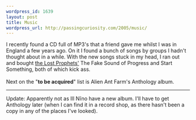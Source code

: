 ```yaml
--- 
wordpress_id: 1639
layout: post
title: Music
wordpress_url: http://passingcuriosity.com/2005/music/
---
```

I recently found a CD full of MP3's that a friend gave me whilst I was in England a few years ago. On it I found a bunch of songs by groups I hadn't thought about in a while. With the new songs stuck in my head, I ran out and bought <a href="http://www.lostprophets.com/">the Lost Prophets'</a> <span class="title">The Fake Sound of Progress</span> and <span class="title">Start Something</span>, both of which kick ass.<br /><br />Next on the "<span style="font-weight:bold;">to be acquired</span>" list is <span class="title">Alien Ant Farm</span>'s <span class="title">Anthology</span> album.<hr/>Update: Apparently not as Ill Ni&#771;no have a new album. I'll have to get <span class="title">Anthology</span> later (when I can find it in a record shop, as there hasn't been a copy in any of the places I've looked).
